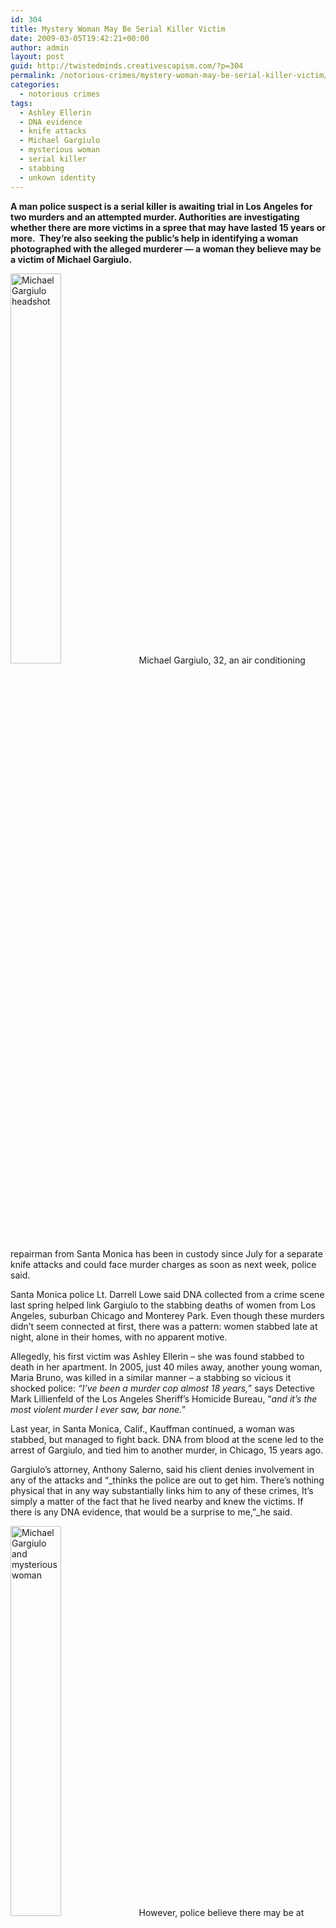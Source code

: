 ```yaml
---
id: 304
title: Mystery Woman May Be Serial Killer Victim
date: 2009-03-05T19:42:21+00:00
author: admin
layout: post
guid: http://twistedminds.creativescapism.com/?p=304
permalink: /notorious-crimes/mystery-woman-may-be-serial-killer-victim/
categories:
  - notorious crimes
tags:
  - Ashley Ellerin
  - DNA evidence
  - knife attacks
  - Michael Gargiulo
  - mysterious woman
  - serial killer
  - stabbing
  - unkown identity
---
```

<p class="dropcap-first">
  <strong>A man police suspect is a serial killer is awaiting trial in Los Angeles for two murders and an attempted murder. Authorities are investigating whether there are more victims in a spree that may have lasted 15 years or more.  They&#8217;re also seeking the public&#8217;s help in identifying a woman photographed with the alleged murderer &#8212; a woman they believe may be a victim of Michael Gargiulo. </strong>
</p>

<img class="left" title="serial killer Michael Gargiulo" src="http://twistedminds.creativescapism.com/img/post/Gargiulo.jpg" alt="Michael Gargiulo headshot" width="40%" /> Michael Gargiulo, 32, an air conditioning repairman from Santa Monica has been in custody since July for a separate knife attacks and could face murder charges as soon as next week, police said.

Santa Monica police Lt. Darrell Lowe said DNA collected from a crime scene last spring helped link Gargiulo to the stabbing deaths of women from Los Angeles, suburban Chicago and Monterey Park. Even though these murders didn&#8217;t seem connected at first, there was a pattern: women stabbed late at night, alone in their homes, with no apparent motive.

Allegedly, his first victim was Ashley Ellerin &#8211; she was found stabbed to death in her apartment. In 2005, just 40 miles away, another young woman, Maria Bruno, was killed in a similar manner &#8211; a stabbing so vicious it shocked police: _&#8220;I&#8217;ve been a murder cop almost 18 years,_&#8221; says Detective Mark Lillienfeld of the Los Angeles Sheriff&#8217;s Homicide Bureau, &#8220;_and it&#8217;s the most violent murder I ever saw, bar none._&#8221;

Last year, in Santa Monica, Calif., Kauffman continued, a woman was stabbed, but managed to fight back. DNA from blood at the scene led to the arrest of Gargiulo, and tied him to another murder, in Chicago, 15 years ago.

Gargiulo&#8217;s attorney, Anthony Salerno, said his client denies involvement in any of the attacks and &#8220;_thinks the police are out to get him. There&#8217;s nothing physical that in any way substantially links him to any of these crimes, It&#8217;s simply a matter of the fact that he lived nearby and knew the victims. If there is any DNA evidence, that would be a surprise to me,&#8221;_he said.

<img class="left" title="serial killer Michael Gargiulo and mysterious woman" src="http://twistedminds.creativescapism.com/img/post/gargiulo-couple.jpg" alt="Michael Gargiulo and mysterious woman" width="40%" /> However, police believe there may be at least one additional victim, but they have no idea who the woman is &#8211; &#8220;_Photos shown on the broadcast depict the woman posing with Gargiulo and_, says Lillienfeld, _come from the hard drive of a computer shared by Mr. Gargiulo and a former girl friend._&#8221;

_&#8220;We believe the photograph(s) (were) taken in Southern California, probably in 2001 or 2002. &#8230; (They) look like they were taken in a park or some kind of outdoor setting. But &#8230; we have been unable, at this point in time, to identify who this woman is.&#8221;_ Police is afraid that she fits the pattern, since she appears physically very, very similar to those he is charged with murdering or attempting to murder.

Anyone who might have information about the woman&#8217;s identity is asked to call Los Angeles detectives at (323) 890-5500.

<p style="text-align: right;">
  -article from <a title="cbs news" href="http://www.cbsnews.com">CBS news</a> rewritten and adapted by admin-
</p>